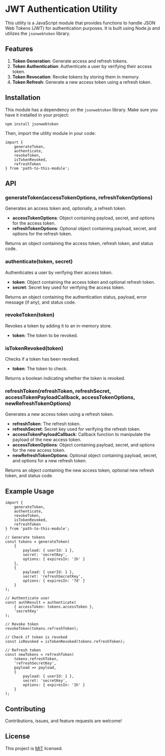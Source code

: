 # JWT Authentication Utility

This utility is a JavaScript module that provides functions to handle JSON Web Tokens (JWT) for authentication purposes.
It is built using Node.js and utilizes the `jsonwebtoken` library.

## Features

1. **Token Generation**: Generate access and refresh tokens.
2. **Token Authentication**: Authenticate a user by verifying their access token.
3. **Token Revocation**: Revoke tokens by storing them in memory.
4. **Token Refresh**: Generate a new access token using a refresh token.

## Installation

This module has a dependency on the `jsonwebtoken` library. Make sure you have it installed in your project:

    npm install jsonwebtoken

Then, import the utility module in your code:

    import {
        generateToken,
        authenticate,
        revokeToken,
        isTokenRevoked,
        refreshToken
    } from 'path-to-this-module';

## API

### generateToken(accessTokenOptions, refreshTokenOptions)

Generates an access token and, optionally, a refresh token.

- **accessTokenOptions**: Object containing payload, secret, and options for the access token.
- **refreshTokenOptions**: Optional object containing payload, secret, and options for the refresh token.

Returns an object containing the access token, refresh token, and status code.

### authenticate(token, secret)

Authenticates a user by verifying their access token.

- **token**: Object containing the access token and optional refresh token.
- **secret**: Secret key used for verifying the access token.

Returns an object containing the authentication status, payload, error message (if any), and status code.

### revokeToken(token)

Revokes a token by adding it to an in-memory store.

- **token**: The token to be revoked.

### isTokenRevoked(token)

Checks if a token has been revoked.

- **token**: The token to check.

Returns a boolean indicating whether the token is revoked.

### refreshToken(refreshToken, refreshSecret, accessTokenPayloadCallback, accessTokenOptions, newRefreshTokenOptions)

Generates a new access token using a refresh token.

- **refreshToken**: The refresh token.
- **refreshSecret**: Secret key used for verifying the refresh token.
- **accessTokenPayloadCallback**: Callback function to manipulate the payload of the new access token.
- **accessTokenOptions**: Object containing payload, secret, and options for the new access token.
- **newRefreshTokenOptions**: Optional object containing payload, secret, and options for a new refresh token.

Returns an object containing the new access token, optional new refresh token, and status code.

## Example Usage

    import {
        generateToken,
        authenticate,
        revokeToken,
        isTokenRevoked,
        refreshToken
    } from 'path-to-this-module';

    // Generate tokens
    const tokens = generateToken(
        {
            payload: { userId: 1 },
            secret: 'secretKey',
            options: { expiresIn: '1h' }
        },
        {
            payload: { userId: 1 },
            secret: 'refreshSecretKey',
            options: { expiresIn: '7d' }
        }
    );

    // Authenticate user
    const authResult = authenticate(
        { accessToken: tokens.accessToken },
        'secretKey'
    );

    // Revoke token
    revokeToken(tokens.refreshToken);

    // Check if token is revoked
    const isRevoked = isTokenRevoked(tokens.refreshToken);

    // Refresh token
    const newTokens = refreshToken(
        tokens.refreshToken,
        'refreshSecretKey',
        payload => payload,
        {
            payload: { userId: 1 },
            secret: 'secretKey',
            options: { expiresIn: '1h' }
        }
    );

## Contributing

Contributions, issues, and feature requests are welcome!

## License

This project is [MIT](https://opensource.org/licenses/MIT) licensed.
